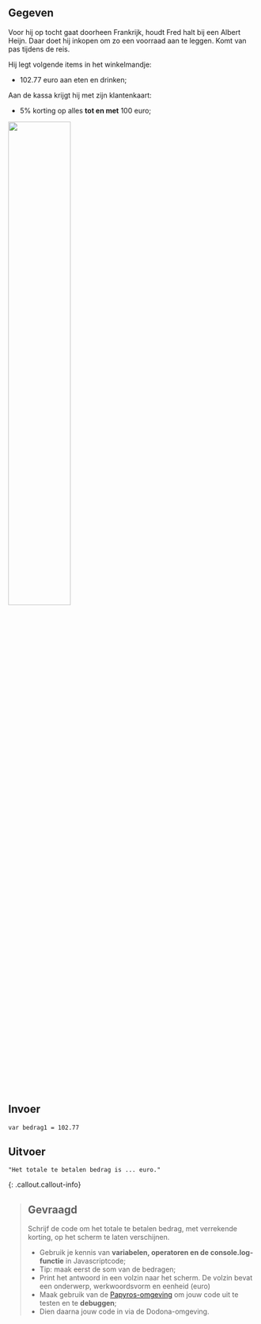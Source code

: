 ## Gegeven

Voor hij op tocht gaat doorheen Frankrijk, houdt Fred halt bij een Albert Heijn. Daar doet hij inkopen om zo een voorraad aan te leggen. Komt van pas tijdens de reis. 

Hij legt volgende items in het winkelmandje: 
* 102.77 euro aan eten en drinken; 

Aan de kassa krijgt hij met zijn klantenkaart: 
* 5% korting op alles **tot en met** 100 euro; 


<img src="https://ah.bbvms.com/mediaclip/4668267/pthumbnail/640/360.jpg" width="50%"/>

## Invoer
```
var bedrag1 = 102.77
```
## Uitvoer
```
"Het totale te betalen bedrag is ... euro."
```

{: .callout.callout-info}
> ## Gevraagd
> Schrijf de code om het totale te betalen bedrag, met verrekende korting, op het scherm te laten verschijnen. 
> * Gebruik je kennis van **variabelen, operatoren en de console.log-functie** in Javascriptcode;
> * Tip: maak eerst de som van de bedragen;
> * Print het antwoord in een volzin naar het scherm. De volzin bevat een onderwerp, werkwoordsvorm en eenheid (euro)
> * Maak gebruik van de [Papyros-omgeving](https://papyros.dodona.be/?locale=nl&language=JavaScript) om jouw code uit te testen en te **debuggen**; 
> * Dien daarna jouw code in via de Dodona-omgeving. 
